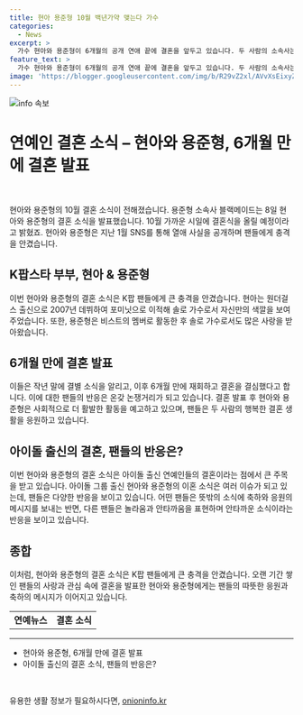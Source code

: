 ```yaml
---
title: 현아 용준형 10월 백년가약 맺는다 가수
categories:
  - News
excerpt: >
  가수 현아와 용준형이 6개월의 공개 연애 끝에 결혼을 앞두고 있습니다. 두 사람의 소속사는 깊은 애정과 신뢰로 10월에 결혼식을 올릴 예정이라 밝혔으며, 축하와 관심을 요청했습니다. 둘은 아이돌 출신으로 현아는 솔로로 체인지 버블 팝! 빨개요 등을, 용준형은 비스트 출신으로 활동한 뒤 솔로로 작업하고 있습니다. 함께 공개한 교제 사실 이후, 팬들의 기대가 모아지고 있습니다.
feature_text: >
  가수 현아와 용준형이 6개월의 공개 연애 끝에 결혼을 앞두고 있습니다. 두 사람의 소속사는 깊은 애정과 신뢰로 10월에 결혼식을 올릴 예정이라 밝혔으며, 축하와 관심을 요청했습니다. 둘은 아이돌 출신으로 현아는 솔로로 체인지 버블 팝! 빨개요 등을, 용준형은 비스트 출신으로 활동한 뒤 솔로로 작업하고 있습니다. 함께 공개한 교제 사실 이후, 팬들의 기대가 모아지고 있습니다.
image: 'https://blogger.googleusercontent.com/img/b/R29vZ2xl/AVvXsEixyZcFfHzMRdzZMjFBmAUKJYCLCGyLL1o632UiGVXcaFdKo_bkvkuCioo0uUKlGfBVcT3P84aROyZIXSBEx3Aw5nCQ3pTgDom1WDC4m8eifvWiAmWEEVb4x6G_l8C0QH225ldMjyaFvpxGEBGNO37VmDTDMHGhJPq73UglMfDca1-0aw/s1600/blogspot.png'
---
```


<p><img src="https://blogger.googleusercontent.com/img/b/R29vZ2xl/AVvXsEixyZcFfHzMRdzZMjFBmAUKJYCLCGyLL1o632UiGVXcaFdKo_bkvkuCioo0uUKlGfBVcT3P84aROyZIXSBEx3Aw5nCQ3pTgDom1WDC4m8eifvWiAmWEEVb4x6G_l8C0QH225ldMjyaFvpxGEBGNO37VmDTDMHGhJPq73UglMfDca1-0aw/s1600/blogspot.png" alt="info 속보" /></p>

<h1>연예인 결혼 소식 &ndash; 현아와 용준형, 6개월 만에 결혼 발표</h1>

<p data-ke-size="size16">&nbsp;</p>

<p>현아와 용준형의 10월 결혼 소식이 전해졌습니다. 용준형 소속사 블랙메이드는 8일 현아와 용준형의 결혼 소식을 발표했습니다. 10월 가까운 시일에 결혼식을 올릴 예정이라고 밝혔죠. 현아와 용준형은 지난 1월 SNS를 통해 열애 사실을 공개하며 팬들에게 충격을 안겼습니다.</p>

<h2 data-ke-size="size26">K팝스타 부부, 현아 &amp; 용준형</h2>

<p>이번 현아와 용준형의 결혼 소식은 K팝 팬들에게 큰 충격을 안겼습니다. 현아는 원더걸스 출신으로 2007년 데뷔하여 포미닛으로 이적해 솔로 가수로서 자신만의 색깔을 보여주었습니다. 또한, 용준형은 비스트의 멤버로 활동한 후 솔로 가수로서도 많은 사랑을 받아왔습니다.</p>

<h2 data-ke-size="size26">6개월 만에 결혼 발표</h2>

<p>이들은 작년 말에 결별 소식을 알리고, 이후 6개월 만에 재회하고 결혼을 결심했다고 합니다. 이에 대한 팬들의 반응은 온갖 논쟁거리가 되고 있습니다. 결혼 발표 후 현아와 용준형은 사회적으로 더 활발한 활동을 예고하고 있으며, 팬들은 두 사람의 행복한 결혼 생활을 응원하고 있습니다.</p>

<h2 data-ke-size="size26">아이돌 출신의 결혼, 팬들의 반응은?</h2>

<p>이번 현아와 용준형의 결혼 소식은 아이돌 출신 연예인들의 결혼이라는 점에서 큰 주목을 받고 있습니다. 아이돌 그룹 출신 현아와 용준형의 이혼 소식은 여러 이슈가 되고 있는데, 팬들은 다양한 반응을 보이고 있습니다. 어떤 팬들은 뜻밖의 소식에 축하와 응원의 메시지를 보내는 반면, 다른 팬들은 놀라움과 안타까움을 표현하며 안타까운 소식이라는 반응을 보이고 있습니다.</p>

<h2 data-ke-size="size26">종합</h2>

<p>이처럼, 현아와 용준형의 결혼 소식은 K팝 팬들에게 큰 충격을 안겼습니다. 오랜 기간 쌓인 팬들의 사랑과 관심 속에 결혼을 발표한 현아와 용준형에게는 팬들의 따뜻한 응원과 축하의 메시지가 이어지고 있습니다.</p>

<table>
    <tbody>
        <tr>
            <td style="text-align: center; height: 17px;"><b>연예뉴스</b></td>
            <td style="text-align: center; height: 17px;"><b>결혼 소식</b></td>
        </tr>
    </tbody>
</table>

<hr>

<ul>
    <li>현아와 용준형, 6개월 만에 결혼 발표</li>
    <li>아이돌 출신의 결혼 소식, 팬들의 반응은?</li>
</ul>

<p data-ke-size="size16">&nbsp;</p>
유용한 생활 정보가 필요하시다면, <a href="https://onioninfo.kr" rel="dofollow">onioninfo.kr</a>


